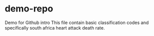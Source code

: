 # demo-repo
Demo for Github intro 
This file contain basic classification codes and specifically south africa heart attack death rate. 

